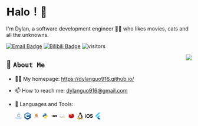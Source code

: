 <!--
**DylanGuo916/DylanGuo916** is a ✨ _special_ ✨ repository because its `README.md` (this file) appears on your GitHub profile.

Here are some ideas to get you started:

- 🔭 I’m currently working on ...
- 🌱 I’m currently learning ...
- 👯 I’m looking to collaborate on ...
- 🤔 I’m looking for help with ...
- 💬 Ask me about ...
- 📫 How to reach me: ...
- 😄 Pronouns: ...
- ⚡ Fun fact: ...
- ![ReadMe Card](https://github-readme-stats.vercel.app/api/pin/?username=DylanGuo916&repo=Road-to-Leetcode800)
- [![Github stats](https://github-readme-stats.vercel.app/api?username=DylanGuo916&show_icons=true&include_all_commits=true)](https://github.com/YourUsername/github-readme-stats)
- 
- 
- [![Top Langs](https://github-readme-stats.vercel.app/api/top-langs/?username=DylanGuo916&layout=compact)](https://github.com/DylanGuo916/github-readme-stats)
- -->

# 𝗛alo！👋

I'm Dylan, a software development engineer 👨‍💻 who likes movies, cats and all the unknowns.

[![Email Badge](https://img.shields.io/badge/-Email-c14438?style=flat-square&logo=Mail.Ru&logoColor=white&link=mailto:1378860132@qq.com)](mailto:xjtuguozhe@foxmail.com)
[![Bilibili Badge](https://img.shields.io/badge/-BiliBili-D14970?style=flat-square&logo=Bilibili&logoColor=white&link=https://space.bilibili.com/20626204)](https://space.bilibili.com/253677716)
![visitors](https://visitor-badge.laobi.icu/badge?page_id=DylanGuo916)

<img align="right" src="https://github-readme-stats.vercel.app/api/top-langs/?username=DylanGuo916&hide_border=true&layout=compact&hide=javascript,html,css" />



## 🧐 `About Me`

- 👨‍💻 My homepage: https://dylanguo916.github.io/

- 📫 How to reach me: dylanguo916@gmail.com

- 🌱 Languages and Tools: 

  <div>
    <code><img height="20" src="https://raw.githubusercontent.com/github/explore/80688e429a7d4ef2fca1e82350fe8e3517d3494d/topics/c/c.png"></code>
    <code><img height="20" src="https://raw.githubusercontent.com/github/explore/80688e429a7d4ef2fca1e82350fe8e3517d3494d/topics/cpp/cpp.png"></code>
    <code><img height="20" src="https://raw.githubusercontent.com/github/explore/80688e429a7d4ef2fca1e82350fe8e3517d3494d/topics/objective-c/objective-c.png"></code>
    <code><img height="20" src="https://raw.githubusercontent.com/github/explore/80688e429a7d4ef2fca1e82350fe8e3517d3494d/topics/python/python.png"></code>
    <code><img height="20" src="https://raw.githubusercontent.com/github/explore/80688e429a7d4ef2fca1e82350fe8e3517d3494d/topics/go/go.png"></code>
    <code><img height="20" src="https://raw.githubusercontent.com/github/explore/80688e429a7d4ef2fca1e82350fe8e3517d3494d/topics/mysql/mysql.png"></code>
    <code><img height="20"   src="https://raw.githubusercontent.com/github/explore/80688e429a7d4ef2fca1e82350fe8e3517d3494d/topics/redis/redis.png"></code>
    <code><img height="20" src="https://raw.githubusercontent.com/github/explore/80688e429a7d4ef2fca1e82350fe8e3517d3494d/topics/linux/linux.png"></code>
    <code><img height="20" src="https://raw.githubusercontent.com/github/explore/80688e429a7d4ef2fca1e82350fe8e3517d3494d/topics/ios/ios.png"></code>
    <code><img height="20" src="https://raw.githubusercontent.com/github/explore/cebd63002168a05a6a642f309227eefeccd92950/topics/flutter/flutter.png"></code>
  </div>